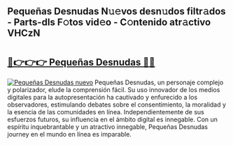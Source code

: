 ## Pequeñas Desnudas N𝚞𝚎vos desn𝚞dos filtr𝚊dos - Parts-dIs F𝚘tos vid𝚎o - C𝚘ntenido atr𝚊ctivo VHCzN

# <h2><a href="http://mb16mci.tromn.icu/?c=Peque%c3%b1as+Desnudas">🔗👉👉👉 Pequeñas Desnudas 🔗🔗</a></h2>

[![Pequeñas Desnudas nuevo](https://i.imgur.com/pEAQMta.gif)](http://mb16mci.tromn.icu/?c=Peque%c3%b1as+Desnudas)
Pequeñas Desnudas, un personaje complejo y polarizador, elude la comprensión fácil. Su uso innovador de los medios digitales para la autopresentación ha cautivado y enfurecido a los observadores, estimulando debates sobre el consentimiento, la moralidad y la esencia de las comunidades en línea. Independientemente de sus esfuerzos futuros, su influencia en el ámbito digital es innegable. Con un espíritu inquebrantable y un atractivo innegable, Pequeñas Desnudas journey en el mundo en línea es imparable.
